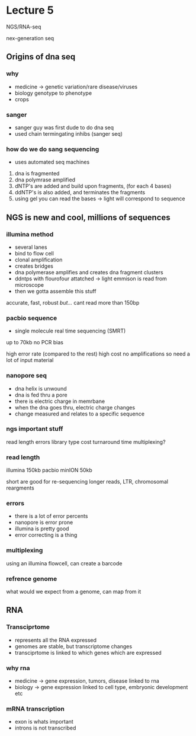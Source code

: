 # Lecture 5

NGS/RNA-seq

nex-generation seq


## Origins of dna seq

### why
- medicine ->  genetic variation/rare disease/viruses
- biology genotype to phenotype
- crops 

### sanger
- sanger guy was first dude to do dna seq
- used chain termingating inhibs (sanger seq)

### how do we do sang sequencing
- uses automated seq machines
1. dna is fragmented
2. dna polymrase amplified
3. dNTP's are added and build upon fragments, (for each 4 bases)
4. ddNTP's is also added, and terminates the fragments
5. using gel you can read the bases -> light will correspond to sequence

## NGS is new and cool, millions of sequences

### illumina method

- several lanes
- bind to flow cell
- clonal amplification
- creates bridges
- dna polymerase amplifies and creates dna fragment clusters
- ddntps with flourofour attatched -> light emmison is read from microscope 
- then we gotta assemble this stuff

accurate, fast, robust
*but...* cant read more than 150bp

### pacbio sequence
- single molecule real time sequencing (SMRT)

up to 70kb
no PCR bias

high error rate (compared to the rest)
high cost
no amplifications so need a lot of input material

### nanopore seq

- dna helix is unwound
- dna is fed thru a pore
- there is electric charge in memrbane
- when the dna goes thru, electric charge changes
- change measured and relates to a specific sequence

### ngs important stuff

read length
errors
library type
cost
turnaround time
multiplexing?

### read length
illumina 150kb
pacbio minION 50kb

short are good for re-sequencing
longer reads, LTR, chromosomal reargments

### errors
- there is a lot of error percents
- nanopore is error prone
- illumina is pretty good
- error correcting is a thing

### multiplexing

using an illumina flowcell, can create a barcode

### refrence genome
what would we expect from a genome, can map from it


## RNA

### Transciprtome
- represents all the RNA expressed
- genomes are stable, but transcriptome changes
- transciprtome is linked to which genes which are expressed

### why rna
- medicine -> gene expression, tumors, disease linked to rna
- biology -> gene expression linked to cell type, embryonic development etc

### mRNA transcription

- exon is whats important
- introns is not transcribed 

